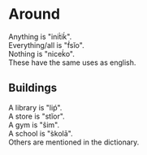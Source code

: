 # Around
Anything is "init̀iḱ".  
Everything/all is "f́sĭo".  
Nothing is "niceḱo".  
These have the same uses as english.
## Buildings
A library is "liṕ".  
A store is "stĭor".  
A gym is "ŝim".  
A school is "s̀kolā".  
Others are mentioned in the dictionary.
